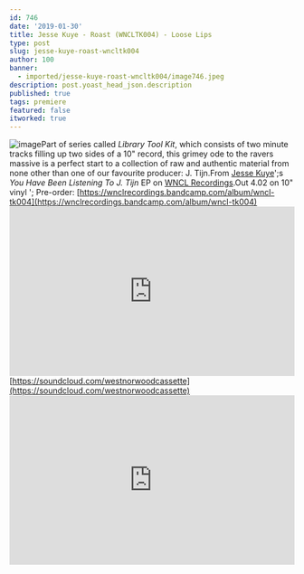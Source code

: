 ```yaml
---
id: 746
date: '2019-01-30'
title: Jesse Kuye - Roast (WNCLTK004) - Loose Lips
type: post
slug: jesse-kuye-roast-wncltk004
author: 100
banner:
  - imported/jesse-kuye-roast-wncltk004/image746.jpeg
description: post.yoast_head_json.description
published: true
tags: premiere
featured: false
itworked: true
---
```

![image](../imported/jesse-kuye-roast-wncltk004/image746.jpeg)Part of series called _Library Tool Kit_, which consists of two minute tracks filling up two sides of a 10" record, this grimey ode to the ravers massive is a perfect start to a collection of raw and authentic material from none other than one of our favourite producer: J. Tijn.From [Jesse Kuye](https://www.discogs.com/artist/4259716-Jesse-Kuye)';s _You Have Been Listening To J. Tijn_ EP on [WNCL Recordings](https://wnclrecordings.bandcamp.com).Out 4.02 on 10" vinyl '; Pre-order: [https://wnclrecordings.bandcamp.com/album/wncl-tk004](https://wnclrecordings.bandcamp.com/album/wncl-tk004)<iframe width='100%' height='300' scrolling='no' frameborder='no' allow='autoplay' src='https://w.soundcloud.com/player/?url=https%3A//api.soundcloud.com/tracks/567167256&color=%23ff5500&auto_play=false&hide_related=false&show_comments=true&show_user=true&show_reposts=false&show_teaser=true'></iframe>[https://soundcloud.com/westnorwoodcassette](https://soundcloud.com/westnorwoodcassette)<iframe width='100%' height='300' scrolling='no' frameborder='no' allow='autoplay' src='https://www.youtube.com/embed/aMNjt3K1AH8'></iframe>